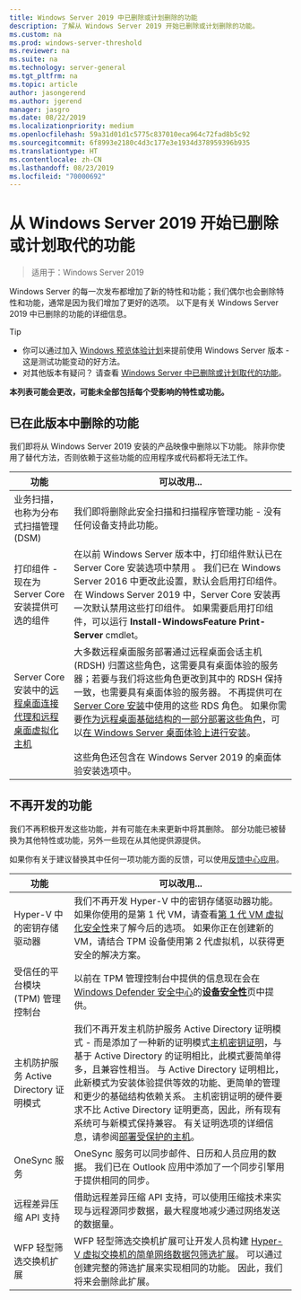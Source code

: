 ```yaml
---
title: Windows Server 2019 中已删除或计划删除的功能
description: 了解从 Windows Server 2019 开始已删除或计划删除的功能。
ms.custom: na
ms.prod: windows-server-threshold
ms.reviewer: na
ms.suite: na
ms.technology: server-general
ms.tgt_pltfrm: na
ms.topic: article
author: jasongerend
ms.author: jgerend
manager: jasgro
ms.date: 08/22/2019
ms.localizationpriority: medium
ms.openlocfilehash: 59a31d01d1c5775c837010eca964c72fad8b5c92
ms.sourcegitcommit: 6f8993e2180c4d3c177e3e1934d378959396b935
ms.translationtype: HT
ms.contentlocale: zh-CN
ms.lasthandoff: 08/23/2019
ms.locfileid: "70000692"
---
```

# <a name="features-removed-or-planned-for-replacement-starting-windows-server-2019"></a>从 Windows Server 2019 开始已删除或计划取代的功能

>适用于：Windows Server 2019

Windows Server 的每一次发布都增加了新的特性和功能；我们偶尔也会删除特性和功能，通常是因为我们增加了更好的选项。 以下是有关 Windows Server 2019 中已删除的功能的详细信息。

> [!TIP]
> - 你可以通过加入 [Windows 预览体验计划](https://insider.windows.com)来提前使用 Windows Server 版本 - 这是测试功能变动的好方法。
> - 对其他版本有疑问？ 请查看 [Windows Server 中已删除或计划取代的功能](removed-features.md)。

**本列表可能会更改，可能未全部包括每个受影响的特性或功能。** 

## <a name="features-we-removed-in-this-release"></a>已在此版本中删除的功能

我们即将从 Windows Server 2019 安装的产品映像中删除以下功能。 除非你使用了替代方法，否则依赖于这些功能的应用程序或代码都将无法工作。

| 功能   | 可以改用... |
| --------- | -------------------- |
| 业务扫描，也称为分布式扫描管理 (DSM)|我们即将删除此安全扫描和扫描程序管理功能 - 没有任何设备支持此功能。 |
| 打印组件 - 现在为 Server Core 安装提供可选的组件|在以前 Windows Server 版本中，打印组件默认已在 Server Core 安装选项中禁用  。 我们已在 Windows Server 2016 中更改此设置，默认会启用打印组件。 在 Windows Server 2019 中，Server Core 安装再一次默认禁用这些打印组件。 如果需要启用打印组件，可以运行 **Install-WindowsFeature Print-Server** cmdlet。 |
| Server Core 安装中的[远程桌面连接代理和远程桌面虚拟化主机](../remote/remote-desktop-services/desktop-hosting-service.md)|大多数远程桌面服务部署通过远程桌面会话主机 (RDSH) 归置这些角色，这需要具有桌面体验的服务器；若要与我们将这些角色更改到其中的 RDSH 保持一致，也需要具有桌面体验的服务器。 不再提供可在 [Server Core 安装](../administration/server-core/what-is-server-core.md)中使用的这些 RDS 角色。 如果你需要[作为远程桌面基础结构的一部分部署这些角色](../remote/remote-desktop-services/rds-deploy-infrastructure.md)，可以[在 Windows Server 桌面体验上进行安装](../get-started/getting-started-with-server-with-desktop-experience.md)。 <br/><br/>这些角色还包含在 Windows Server 2019 的桌面体验安装选项中。 |

## <a name="features-were-no-longer-developing"></a>不再开发的功能

我们不再积极开发这些功能，并有可能在未来更新中将其删除。 部分功能已被替换为其他特性或功能，另外一些现在从其他提供源提供。 

如果你有关于建议替换其中任何一项功能方面的反馈，可以使用[反馈中心应用](https://support.microsoft.com/help/4021566/windows-10-send-feedback-to-microsoft-with-feedback-hub-app)。 

| 功能     | 可以改用... |
| ----------- | --------------------- |
| Hyper-V 中的密钥存储驱动器|我们不再开发 Hyper-V 中的密钥存储驱动器功能。 如果你使用的是第 1 代 VM，请查看[第 1 代 VM 虚拟化安全性](../virtualization/hyper-v/learn-more/generation-1-virtual-machine-security-settings-for-hyper-v.md)来了解今后的选项。 如果你正在创建新的 VM，请结合 TPM 设备使用第 2 代虚拟机，以获得更安全的解决方案。 |
| 受信任的平台模块 (TPM) 管理控制台|以前在 TPM 管理控制台中提供的信息现在会在 [Windows Defender 安全中心](https://docs.microsoft.com/windows/security/threat-protection/windows-defender-security-center/windows-defender-security-center)的[**设备安全性**](https://docs.microsoft.com/windows/security/threat-protection/windows-defender-security-center/wdsc-device-security)页中提供。 |
| 主机防护服务 Active Directory 证明模式|我们不再开发主机防护服务 Active Directory 证明模式 - 而是添加了一种新的证明模式[主机密钥证明](../security/guarded-fabric-shielded-vm/guarded-fabric-create-host-key.md)，与基于 Active Directory 的证明相比，此模式要简单得多，且兼容性相当。  与 Active Directory 证明相比，此新模式为安装体验提供等效的功能、更简单的管理和更少的基础结构依赖关系。 主机密钥证明的硬件要求不比 Active Directory 证明更高，因此，所有现有系统可与新模式保持兼容。 有关证明选项的详细信息，请参阅[部署受保护的主机](../security/guarded-fabric-shielded-vm/guarded-fabric-configure-hgs-with-authorized-hyper-v-hosts.md)。 |
| OneSync 服务 | OneSync 服务可以同步邮件、日历和人员应用的数据。 我们已在 Outlook 应用中添加了一个同步引擎用于提供相同的同步。 |
| 远程差异压缩 API 支持 | 借助远程差异压缩 API 支持，可以使用压缩技术来实现与远程源同步数据，最大程度地减少通过网络发送的数据量。 |
| WFP 轻型筛选交换机扩展 | WFP 轻型筛选交换机扩展可让开发人员构建 [Hyper-V 虚拟交换机的简单网络数据包筛选扩展](https://docs.microsoft.com/windows-hardware/drivers/network/using-virtual-switch-filtering)。 可以通过创建完整的筛选扩展来实现相同的功能。 因此，我们将来会删除此扩展。 |
